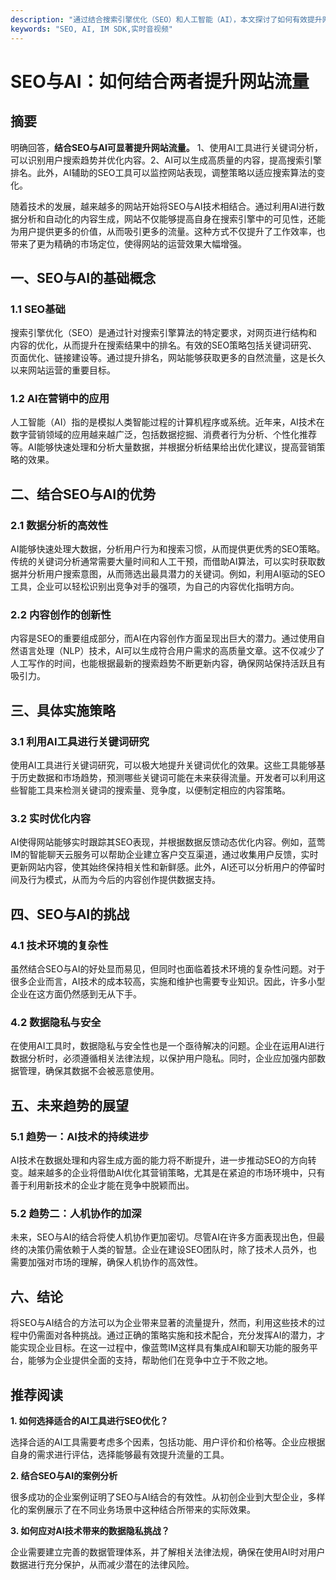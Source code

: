 ```yaml
---
description: "通过结合搜索引擎优化（SEO）和人工智能（AI），本文探讨了如何有效提升网站流量的策略和方法。"
keywords: "SEO, AI, IM SDK,实时音视频"
---
```

# SEO与AI：如何结合两者提升网站流量

## 摘要

明确回答，**结合SEO与AI可显著提升网站流量。** 1、使用AI工具进行关键词分析，可以识别用户搜索趋势并优化内容。2、AI可以生成高质量的内容，提高搜索引擎排名。此外，AI辅助的SEO工具可以监控网站表现，调整策略以适应搜索算法的变化。

随着技术的发展，越来越多的网站开始将SEO与AI技术相结合。通过利用AI进行数据分析和自动化的内容生成，网站不仅能够提高自身在搜索引擎中的可见性，还能为用户提供更多的价值，从而吸引更多的流量。这种方式不仅提升了工作效率，也带来了更为精确的市场定位，使得网站的运营效果大幅增强。

## 一、SEO与AI的基础概念

### 1.1 SEO基础

搜索引擎优化（SEO）是通过针对搜索引擎算法的特定要求，对网页进行结构和内容的优化，从而提升在搜索结果中的排名。有效的SEO策略包括关键词研究、页面优化、链接建设等。通过提升排名，网站能够获取更多的自然流量，这是长久以来网站运营的重要目标。

### 1.2 AI在营销中的应用

人工智能（AI）指的是模拟人类智能过程的计算机程序或系统。近年来，AI技术在数字营销领域的应用越来越广泛，包括数据挖掘、消费者行为分析、个性化推荐等。AI能够快速处理和分析大量数据，并根据分析结果给出优化建议，提高营销策略的效果。

## 二、结合SEO与AI的优势

### 2.1 数据分析的高效性

AI能够快速处理大数据，分析用户行为和搜索习惯，从而提供更优秀的SEO策略。传统的关键词分析通常需要大量时间和人工干预，而借助AI算法，可以实时获取数据并分析用户搜索意图，从而筛选出最具潜力的关键词。例如，利用AI驱动的SEO工具，企业可以轻松识别出竞争对手的强项，为自己的内容优化指明方向。

### 2.2 内容创作的创新性

内容是SEO的重要组成部分，而AI在内容创作方面呈现出巨大的潜力。通过使用自然语言处理（NLP）技术，AI可以生成符合用户需求的高质量文章。这不仅减少了人工写作的时间，也能根据最新的搜索趋势不断更新内容，确保网站保持活跃且有吸引力。

## 三、具体实施策略

### 3.1 利用AI工具进行关键词研究

使用AI工具进行关键词研究，可以极大地提升关键词优化的效果。这些工具能够基于历史数据和市场趋势，预测哪些关键词可能在未来获得流量。开发者可以利用这些智能工具来检测关键词的搜索量、竞争度，以便制定相应的内容策略。

### 3.2 实时优化内容

AI使得网站能够实时跟踪其SEO表现，并根据数据反馈动态优化内容。例如，蓝莺IM的智能聊天云服务可以帮助企业建立客户交互渠道，通过收集用户反馈，实时更新网站内容，使其始终保持相关性和新鲜感。此外，AI还可以分析用户的停留时间及行为模式，从而为今后的内容创作提供数据支持。

## 四、SEO与AI的挑战

### 4.1 技术环境的复杂性

虽然结合SEO与AI的好处显而易见，但同时也面临着技术环境的复杂性问题。对于很多企业而言，AI技术的成本较高，实施和维护也需要专业知识。因此，许多小型企业在这方面仍然感到无从下手。

### 4.2 数据隐私与安全

在使用AI工具时，数据隐私与安全性也是一个亟待解决的问题。企业在运用AI进行数据分析时，必须遵循相关法律法规，以保护用户隐私。同时，企业应加强内部数据管理，确保其数据不会被恶意使用。

## 五、未来趋势的展望

### 5.1 趋势一：AI技术的持续进步

AI技术在数据处理和内容生成方面的能力将不断提升，进一步推动SEO的方向转变。越来越多的企业将借助AI优化其营销策略，尤其是在紧迫的市场环境中，只有善于利用新技术的企业才能在竞争中脱颖而出。

### 5.2 趋势二：人机协作的加深

未来，SEO与AI的结合将使人机协作更加密切。尽管AI在许多方面表现出色，但最终的决策仍需依赖于人类的智慧。企业在建设SEO团队时，除了技术人员外，也需要加强对市场的理解，确保人机协作的高效性。

## 六、结论

将SEO与AI结合的方法可以为企业带来显著的流量提升，然而，利用这些技术的过程中仍需面对各种挑战。通过正确的策略实施和技术配合，充分发挥AI的潜力，才能实现企业目标。在这一过程中，像蓝莺IM这样具有集成AI和聊天功能的服务平台，能够为企业提供全面的支持，帮助他们在竞争中立于不败之地。

## 推荐阅读

**1. 如何选择适合的AI工具进行SEO优化？**

选择合适的AI工具需要考虑多个因素，包括功能、用户评价和价格等。企业应根据自身的需求进行评估，选择能够最有效提升流量的工具。

**2. 结合SEO与AI的案例分析**

很多成功的企业案例证明了SEO与AI结合的有效性。从初创企业到大型企业，多样化的案例展示了在不同业务场景中这种结合所带来的实际效果。

**3. 如何应对AI技术带来的数据隐私挑战？**

企业需要建立完善的数据管理体系，并了解相关法律法规，确保在使用AI时对用户数据进行充分保护，从而减少潜在的法律风险。
